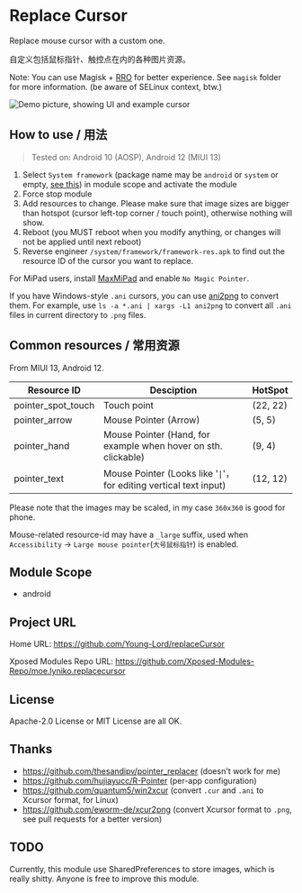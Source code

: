 # Replace Cursor

Replace mouse cursor with a custom one.

自定义包括鼠标指针、触控点在内的各种图片资源。

Note: You can use Magisk + [RRO](https://source.android.com/docs/core/runtime/rros) for better experience.
See `magisk` folder for more information.
(be aware of SELinux context, btw.)

![Demo picture, showing UI and example cursor](https://github.com/Young-Lord/replaceCursor/assets/51789698/416d64cc-f065-4b55-953a-6766c27e9f6a)

## How to use / 用法

> Tested on:  Android 10 (AOSP), Android 12 (MIUI 13)

1. Select `System framework` (package name may be `android` or `system` or empty, [see this](https://github.com/LSPosed/LSPosed/releases/tag/v1.9.1)) in module scope and activate the module
2. Force stop module
3. Add resources to change. Please make sure that image sizes are bigger than hotspot (cursor left-top corner / touch point), otherwise nothing will show.
4. Reboot (you MUST reboot when you modify anything, or changes will not be applied until next reboot)
5. Reverse engineer `/system/framework/framework-res.apk` to find out the resource ID of the cursor you want to replace.

For MiPad users, install [MaxMiPad](https://github.com/Xposed-Modules-Repo/com.yifeplayte.maxmipadinput/releases/latest) and enable `No Magic Pointer`.

If you have Windows-style `.ani` cursors, you can use [ani2png](https://github.com/Mastermindzh/Scripts/blob/master/c%2B%2B/ani2png.c) to convert them.
For example, use `ls -a *.ani | xargs -L1 ani2png` to convert all `.ani` files in current directory to `.png` files.

## Common resources / 常用资源

From MIUI 13, Android 12.

| Resource ID        | Desciption                                                                        | HotSpot  |
|--------------------|-----------------------------------------------------------------------------------|----------|
| pointer_spot_touch | Touch point                                                                       | (22, 22) |
| pointer_arrow      | Mouse Pointer (Arrow)                                                             | (5, 5)   |
| pointer_hand       | Mouse Pointer (Hand, for example when hover on sth. clickable)                    | (9, 4)   |
| pointer_text       | Mouse Pointer (Looks like '<code>&#124;</code>'， for editing vertical text input) | (12, 12) |

Please note that the images may be scaled, in my case `360x360` is good for phone.

Mouse-related resource-id may have a `_large` suffix, used when `Accessibility` -> `Large mouse pointer`(`大号鼠标指针`) is enabled.

## Module Scope

- android

## Project URL

Home URL: <https://github.com/Young-Lord/replaceCursor>

Xposed Modules Repo URL: <https://github.com/Xposed-Modules-Repo/moe.lyniko.replacecursor>

## License

Apache-2.0 License or MIT License are all OK.

## Thanks

- <https://github.com/thesandipv/pointer_replacer> (doesn't work for me)
- <https://github.com/hujiayucc/R-Pointer> (per-app configuration)
- <https://github.com/quantum5/win2xcur> (convert `.cur` and `.ani` to Xcursor format, for Linux)
- <https://github.com/eworm-de/xcur2png> (convert Xcursor format to `.png`, see pull requests for a better version)

## TODO

Currently, this module use SharedPreferences to store images, which is really shitty. Anyone is free to improve this module.
